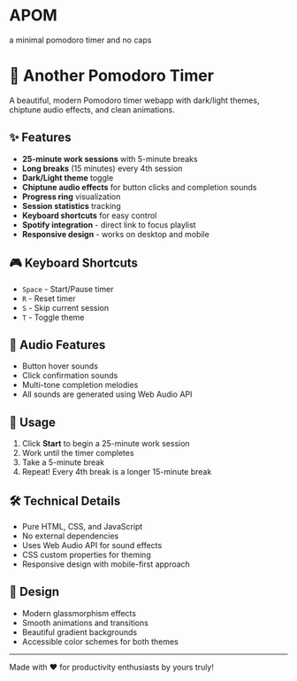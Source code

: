 # APOM
a minimal pomodoro timer and no caps 
# 🍅 Another Pomodoro Timer

A beautiful, modern Pomodoro timer webapp with dark/light themes, chiptune audio effects, and clean animations.

## ✨ Features

- **25-minute work sessions** with 5-minute breaks
- **Long breaks** (15 minutes) every 4th session
- **Dark/Light theme** toggle
- **Chiptune audio effects** for button clicks and completion sounds
- **Progress ring** visualization
- **Session statistics** tracking
- **Keyboard shortcuts** for easy control
- **Spotify integration** - direct link to focus playlist
- **Responsive design** - works on desktop and mobile

## 🎮 Keyboard Shortcuts

- `Space` - Start/Pause timer
- `R` - Reset timer
- `S` - Skip current session
- `T` - Toggle theme

## 🎵 Audio Features

- Button hover sounds
- Click confirmation sounds
- Multi-tone completion melodies
- All sounds are generated using Web Audio API



## 📱 Usage

1. Click **Start** to begin a 25-minute work session
2. Work until the timer completes
3. Take a 5-minute break
4. Repeat! Every 4th break is a longer 15-minute break

## 🛠️ Technical Details

- Pure HTML, CSS, and JavaScript
- No external dependencies
- Uses Web Audio API for sound effects
- CSS custom properties for theming
- Responsive design with mobile-first approach

## 🎨 Design

- Modern glassmorphism effects
- Smooth animations and transitions
- Beautiful gradient backgrounds
- Accessible color schemes for both themes

---

Made with ❤️ for productivity enthusiasts by yours truly!

